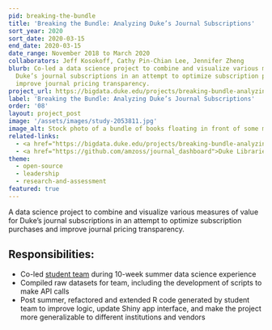 ```yaml
---
pid: breaking-the-bundle
title: 'Breaking the Bundle: Analyzing Duke’s Journal Subscriptions'
sort_year: 2020
sort_date: 2020-03-15
end_date: 2020-03-15
date_range: November 2018 to March 2020
collaborators: Jeff Kosokoff, Cathy Pin-Chian Lee, Jennifer Zheng
blurb: Co-led a data science project to combine and visualize various measures of value for
  Duke’s journal subscriptions in an attempt to optimize subscription purchases and
  improve journal pricing transparency.
project_url: https://bigdata.duke.edu/projects/breaking-bundle-analyzing-duke%E2%80%99s-journal-subscriptions
label: 'Breaking the Bundle: Analyzing Duke’s Journal Subscriptions'
order: '08'
layout: project_post
image: '/assets/images/study-2053811.jpg'
image_alt: Stock photo of a bundle of books floating in front of some math equations.
related-links:
  - <a href="https://bigdata.duke.edu/projects/breaking-bundle-analyzing-duke%E2%80%99s-journal-subscriptions">Breaking the Bundle project website</a>
  - <a href="https://github.com/amzoss/journal_dashboard">Duke Libraries Journal Usage Dashboard Repository</a>
theme: 
  - open-source
  - leadership
  - research-and-assessment
featured: true
---
```


A data science project to combine and visualize various measures of value for
Duke’s journal subscriptions in an attempt to optimize subscription purchases and
improve journal pricing transparency.

## Responsibilities:

* Co-led [student team](https://bigdata.duke.edu/projects/breaking-the-bundle-analyzing-dukes-journal-subscriptions/) during 10-week summer data science experience
* Compiled raw datasets for team, including the development of scripts to make API calls
* Post summer, refactored and extended R code generated by student team to improve logic, update Shiny app interface, and make the project more generalizable to different institutions and vendors